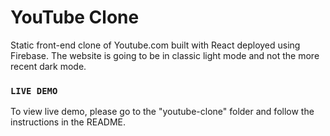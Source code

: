 # YouTube Clone

Static front-end clone of Youtube.com built with React deployed using Firebase. The website is going to be in classic light mode and not the more recent dark mode. 

### `LIVE DEMO`

To view live demo, please go to the "youtube-clone" folder and follow the instructions in the README. 
